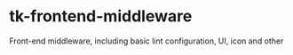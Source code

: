 # tk-frontend-middleware
Front-end middleware, including basic lint configuration, UI, icon and other

